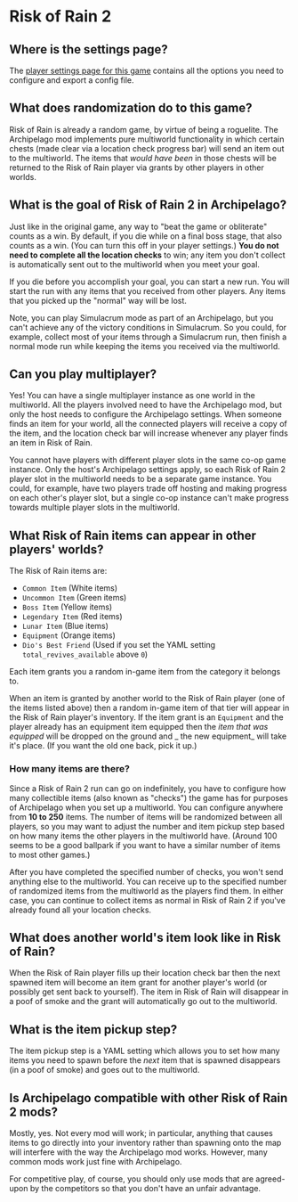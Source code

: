 # Risk of Rain 2

## Where is the settings page?

The [player settings page for this game](../player-settings) contains all the options you need to configure and export a
config file.

## What does randomization do to this game?

Risk of Rain is already a random game, by virtue of being a roguelite. The Archipelago mod implements pure multiworld
functionality in which certain chests (made clear via a location check progress bar) will send an item out to the
multiworld. The items that _would have been_ in those chests will be returned to the Risk of Rain player via grants by
other players in other worlds.

## What is the goal of Risk of Rain 2 in Archipelago?

Just like in the original game, any way to "beat the game or obliterate" counts as a win. By default, if you die while
on a final boss stage, that also counts as a win. (You can turn this off in your player settings.) **You do not need to
complete all the location checks** to win; any item you don't collect is automatically sent out to the multiworld when
you meet your goal.

If you die before you accomplish your goal, you can start a new run. You will start the run with any items that you
received from other players. Any items that you picked up the "normal" way will be lost.

Note, you can play Simulacrum mode as part of an Archipelago, but you can't achieve any of the victory conditions in
Simulacrum. So you could, for example, collect most of your items through a Simulacrum run, then finish a normal mode
run while keeping the items you received via the multiworld.

## Can you play multiplayer?

Yes! You can have a single multiplayer instance as one world in the multiworld. All the players involved need to have
the Archipelago mod, but only the host needs to configure the Archipelago settings. When someone finds an item for your
world, all the connected players will receive a copy of the item, and the location check bar will increase whenever any
player finds an item in Risk of Rain.

You cannot have players with different player slots in the same co-op game instance. Only the host's Archipelago
settings apply, so each Risk of Rain 2 player slot in the multiworld needs to be a separate game instance. You could,
for example, have two players trade off hosting and making progress on each other's player slot, but a single co-op
instance can't make progress towards multiple player slots in the multiworld.

## What Risk of Rain items can appear in other players' worlds?

The Risk of Rain items are:

* `Common Item`    (White items)
* `Uncommon Item`  (Green items)
* `Boss Item`      (Yellow items)
* `Legendary Item` (Red items)
* `Lunar Item`     (Blue items)
* `Equipment`      (Orange items)
* `Dio's Best Friend` (Used if you set the YAML setting `total_revives_available` above `0`)

Each item grants you a random in-game item from the category it belongs to.

When an item is granted by another world to the Risk of Rain player (one of the items listed above) then a random
in-game item of that tier will appear in the Risk of Rain player's inventory. If the item grant is an `Equipment` and
the player already has an equipment item equipped then the _item that was equipped_ will be dropped on the ground and _
the new equipment_ will take it's place. (If you want the old one back, pick it up.)

### How many items are there?

Since a Risk of Rain 2 run can go on indefinitely, you have to configure how many collectible items (also known as
"checks") the game has for purposes of Archipelago when you set up a multiworld. You can configure anywhere from **10
to 250** items. The number of items will be randomized between all players, so you may want to adjust the number and
item pickup step based on how many items the other players in the multiworld have. (Around 100 seems to be a good
ballpark if you want to have a similar number of items to most other games.)

After you have completed the specified number of checks, you won't send anything else to the multiworld. You can
receive up to the specified number of randomized items from the multiworld as the players find them. In either case,
you can continue to collect items as normal in Risk of Rain 2 if you've already found all your location checks.

## What does another world's item look like in Risk of Rain?

When the Risk of Rain player fills up their location check bar then the next spawned item will become an item grant for
another player's world (or possibly get sent back to yourself). The item in Risk of Rain will disappear in a poof of
smoke and the grant will automatically go out to the multiworld.

## What is the item pickup step?

The item pickup step is a YAML setting which allows you to set how many items you need to spawn before the _next_ item
that is spawned disappears (in a poof of smoke) and goes out to the multiworld.

## Is Archipelago compatible with other Risk of Rain 2 mods?

Mostly, yes. Not every mod will work; in particular, anything that causes items to go directly into your inventory
rather than spawning onto the map will interfere with the way the Archipelago mod works. However, many common mods work
just fine with Archipelago.

For competitive play, of course, you should only use mods that are agreed-upon by the competitors so that you don't
have an unfair advantage.
